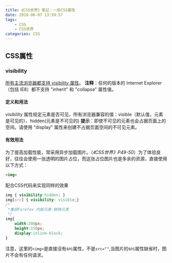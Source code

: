 ```yaml
---
title: 《CSS世界》笔记：一些CSS属性
date: 2018-06-07 13:59:57
tags: 
	- CSS
	- CSS世界
categories: CSS
---
```



## CSS属性
### visibility 

[所有主流浏览器都支持 visibility 属性](http://www.w3school.com.cn/cssref/pr_class_visibility.asp)。
**注释**：任何的版本的 Internet Explorer （包括 IE8）都不支持 "inherit" 和 "collapse" 属性值。

#### 定义和用法

visibility 属性规定元素是否可见，所有浏览器兼容的值：visible（默认值，元素是可见的）、hidden(元素是不可见的)
**提示**：即使不可见的元素也会占据页面上的空间。请使用 "display" 属性来创建不占据页面空间的不可见元素。

#### 有效用法
为了提高加载性能，常采用异步加载图片。（_《CSS世界》P49-50_）为了体验良好，往往会使用一张透明的图片占位，而这张占位图片也是多余的资源，直接使用以下方式：
``` html
<img>
```
配合CSS代码来实现同样的效果
``` css
img { visibility:hidden; }
img[src] { visibility: visible;}
/*
 *兼容Forefox 内联元素-替换元素
 */
img{
    width:200px;
    height:150px;
    display:inline-block;
}
```
注意，这里的`<img>`是直接没有src属性，不是`src=""`,当图片的src属性缺省时，图片不会有任何请求。



